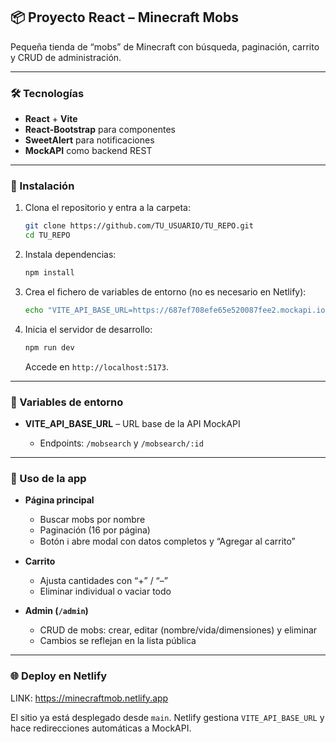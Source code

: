 ## 📦 Proyecto React – Minecraft Mobs

Pequeña tienda de “mobs” de Minecraft con búsqueda, paginación, carrito y CRUD de administración.

---

### 🛠 Tecnologías

* **React** + **Vite**
* **React‑Bootstrap** para componentes
* **SweetAlert** para notificaciones
* **MockAPI** como backend REST

---

### 🚀 Instalación

1. Clona el repositorio y entra a la carpeta:

   ```bash
   git clone https://github.com/TU_USUARIO/TU_REPO.git
   cd TU_REPO
   ```
2. Instala dependencias:

   ```bash
   npm install
   ```
3. Crea el fichero de variables de entorno (no es necesario en Netlify):

   ```bash
   echo "VITE_API_BASE_URL=https://687ef708efe65e520087fee2.mockapi.io" > .env
   ```
4. Inicia el servidor de desarrollo:

   ```bash
   npm run dev
   ```

   Accede en `http://localhost:5173`.

---

### 🔧 Variables de entorno

* **VITE\_API\_BASE\_URL** – URL base de la API MockAPI

  * Endpoints: `/mobsearch` y `/mobsearch/:id`

---

### 📖 Uso de la app

* **Página principal**

  * Buscar mobs por nombre
  * Paginación (16 por página)
  * Botón ℹ️ abre modal con datos completos y “Agregar al carrito”
* **Carrito**

  * Ajusta cantidades con “+” / “–”
  * Eliminar individual o vaciar todo
* **Admin (`/admin`)**

  * CRUD de mobs: crear, editar (nombre/vida/dimensiones) y eliminar
  * Cambios se reflejan en la lista pública

---

### 🌐 Deploy en Netlify

LINK: https://minecraftmob.netlify.app

El sitio ya está desplegado desde `main`.
Netlify gestiona `VITE_API_BASE_URL` y hace redirecciones automáticas a MockAPI.
